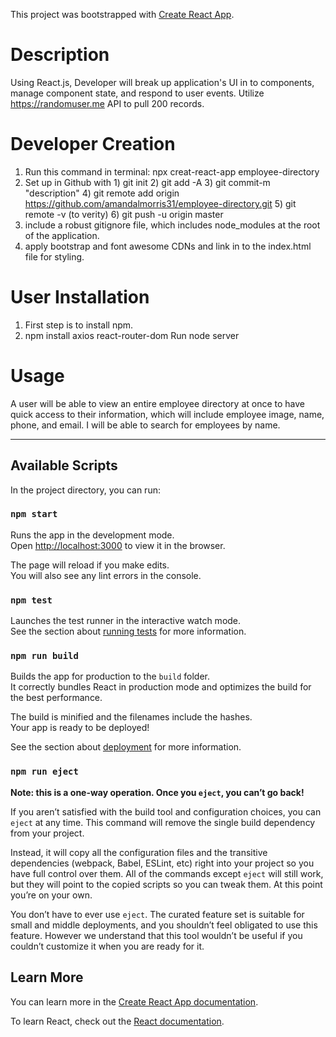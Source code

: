 This project was bootstrapped with [Create React App](https://github.com/facebook/create-react-app).

# Description
Using React.js, Developer will break up application's UI in to components, manage component state, and respond to user events. Utilize https://randomuser.me API to pull 200 records. 

# Developer Creation
1. Run this command in terminal: npx creat-react-app employee-directory
2. Set up in Github with 1) git init  2) git add -A  3) git commit-m "description" 4) git remote add origin https://github.com/amandalmorris31/employee-directory.git  5) git remote -v  (to verity)  6) git push -u origin master 
3. include a robust gitignore file, which includes node_modules at the root of the application.
4. apply bootstrap and font awesome CDNs and link in to the index.html file for styling.


# User Installation
1. First step is to install npm.
2. npm install axios react-router-dom
Run node server

 
# Usage
A user will be able to view an entire employee directory at once to have quick access to their information, which will include employee image, name, phone, and email.  I will be able to search for employees by name.


-------------------------------------------------
## Available Scripts

In the project directory, you can run:

### `npm start`

Runs the app in the development mode.<br />
Open [http://localhost:3000](http://localhost:3000) to view it in the browser.

The page will reload if you make edits.<br />
You will also see any lint errors in the console.

### `npm test`

Launches the test runner in the interactive watch mode.<br />
See the section about [running tests](https://facebook.github.io/create-react-app/docs/running-tests) for more information.

### `npm run build`

Builds the app for production to the `build` folder.<br />
It correctly bundles React in production mode and optimizes the build for the best performance.

The build is minified and the filenames include the hashes.<br />
Your app is ready to be deployed!

See the section about [deployment](https://facebook.github.io/create-react-app/docs/deployment) for more information.

### `npm run eject`

**Note: this is a one-way operation. Once you `eject`, you can’t go back!**

If you aren’t satisfied with the build tool and configuration choices, you can `eject` at any time. This command will remove the single build dependency from your project.

Instead, it will copy all the configuration files and the transitive dependencies (webpack, Babel, ESLint, etc) right into your project so you have full control over them. All of the commands except `eject` will still work, but they will point to the copied scripts so you can tweak them. At this point you’re on your own.

You don’t have to ever use `eject`. The curated feature set is suitable for small and middle deployments, and you shouldn’t feel obligated to use this feature. However we understand that this tool wouldn’t be useful if you couldn’t customize it when you are ready for it.

## Learn More

You can learn more in the [Create React App documentation](https://facebook.github.io/create-react-app/docs/getting-started).

To learn React, check out the [React documentation](https://reactjs.org/).


